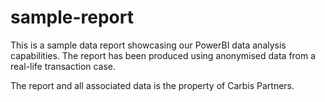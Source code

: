 # sample-report
This is a sample data report showcasing our PowerBI data analysis capabilities.
The report has been produced using anonymised data from a real-life transaction case.

The report and all associated data is the property of Carbis Partners.
